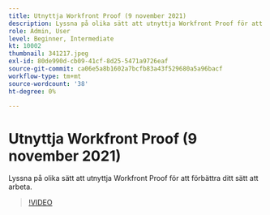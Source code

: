 ```yaml
---
title: Utnyttja Workfront Proof (9 november 2021)
description: Lyssna på olika sätt att utnyttja Workfront Proof för att förbättra ditt sätt att arbeta.
role: Admin, User
level: Beginner, Intermediate
kt: 10002
thumbnail: 341217.jpeg
exl-id: 80de990d-cb09-41cf-8d25-5471a9726eaf
source-git-commit: ca06e5a8b1602a7bcfb83a43f529680a5a96bacf
workflow-type: tm+mt
source-wordcount: '38'
ht-degree: 0%

---
```


# Utnyttja Workfront Proof (9 november 2021)

Lyssna på olika sätt att utnyttja Workfront Proof för att förbättra ditt sätt att arbeta.

>[!VIDEO](https://video.tv.adobe.com/v/341217/?quality=12&learn=on)
